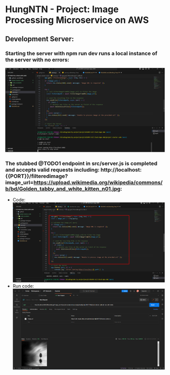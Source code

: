 # HungNTN - Project: Image Processing Microservice on AWS

## Development Server:

### Starting the server with npm run dev runs a local instance of the server with no errors:
![Tên hình ảnh](screenshot/Screenshot_1.png)

### The stubbed @TODO1 endpoint in src/server.js is completed and accepts valid requests including: http://localhost:{{PORT}}/filteredimage?image_url=https://upload.wikimedia.org/wikipedia/commons/b/bd/Golden_tabby_and_white_kitten_n01.jpg:

- Code:
![Tên hình ảnh](screenshot/Screenshot_2.png)
- Run code:
![Tên hình ảnh](screenshot/Screenshot_3.png)


